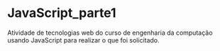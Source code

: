 # JavaScript_parte1
Atividade de tecnologias web do curso de engenharia da computação usando JavaScript para realizar o que foi solicitado.
